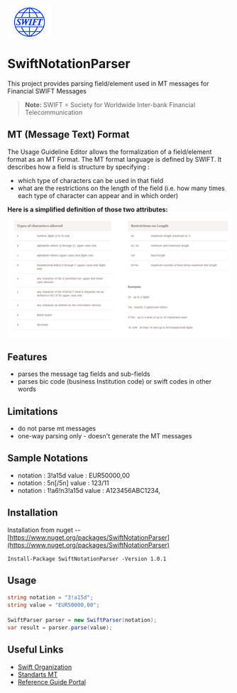 <img src="https://raw.githubusercontent.com/yemrekeskin/SwiftNotationParser/master/nuget/package_ico.png" width="100" height="70"> 

# SwiftNotationParser
This project provides parsing field/element used in MT messages for Financial SWIFT Messages 
> **Note:** SWIFT  = Society for Worldwide Inter-bank Financial Telecommunication

## MT (Message Text) Format

The Usage Guideline Editor allows the formalization of a field/element format as an MT Format. The MT format language is defined by SWIFT. It describes how a field is structure by specifying :

-   which type of characters can be used in that field
-   what are the restrictions on the length of the field (i.e. how many times each type of character can appear and in which order)

**Here is a simplified definition of those two attributes:**
![enter image description here](https://raw.githubusercontent.com/yemrekeskin/SwiftNotationParser/master/nuget/MT_Format.png)

## Features
 - parses the message tag fields and sub-fields
 - parses bic code (business Institution code)  or swift codes in other words

## Limitations
- do not parse mt messages
 - one-way parsing only - doesn't generate the MT messages

## Sample Notations

 - notation : 3!a15d     value : EUR50000,00
 - notation : 5n[/5n]    value : 123/11
 - notation : 1!a6!n3!a15d   value : A123456ABC1234,

## Installation
 Installation from nuget -- [https://www.nuget.org/packages/SwiftNotationParser](https://www.nuget.org/packages/SwiftNotationParser)
 ``` 
 Install-Package SwiftNotationParser -Version 1.0.1
```

## Usage

``` csharp
string notation = "3!a15d";
string value = "EUR50000,00";

SwiftParser parser = new SwiftParser(notation);
var result = parser.parse(value);
```

## Useful Links

 - [Swift Organization](https://www.swift.com/)
 - [Standarts MT](https://www2.swift.com/knowledgecentre/products/Standards%20MT)
 - [Reference Guide Portal](https://www2.swift.com)
